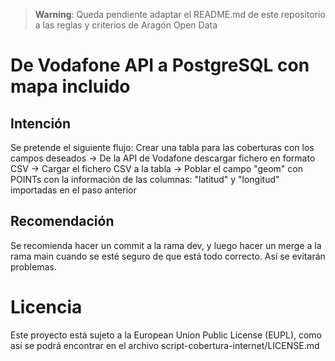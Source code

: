 > **Warning**:
> Queda pendiente adaptar el README.md de este repositorio a las reglas y criterios de Aragón Open Data
# De Vodafone API a PostgreSQL con mapa incluido
## Intención
Se pretende el siguiente flujo:
Crear una tabla para las coberturas con los campos deseados -> De la API de Vodafone descargar fichero en formato CSV -> Cargar el fichero CSV a la tabla -> Poblar el campo "geom" con POINTs con la información de las columnas: "latitud" y "longitud" importadas en el paso anterior
## Recomendación
Se recomienda hacer un commit a la rama dev, y luego hacer un merge a la rama main cuando se esté seguro de que está todo correcto. Así se evitarán problemas.
# Licencia
Este proyecto está sujeto a la European Union Public License (EUPL), como así se podrá encontrar en el archivo script-cobertura-internet/LICENSE.md
